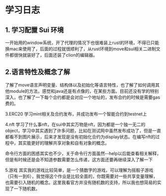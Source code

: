 # 学习日志

## 1. 学习配置 Sui 环境

一开始用的window系统，开了代理的情况下也很难装上rust的环境，不得已只能换mac来使用了，后面的过程就很顺利了，从rust环境到move和sui相关二进制文件都很快就装好了，后面还装了clion的编辑器。

## 2.语言特性及概念了解

了解了move语言声明变量、结构体以及初始化等语言特性，也了解了如何调用其他module的方法，感觉和java还是有点像的，在某些方面。目前还没有学的特别深入，也了解了一下每个合约都是会对应一个地址的，发布合约的时候是需要gas费的。

3.ERC20
学习mint相关及合约发布，并成功发布一个智能合约到testnet上

4.nft
学习了什么事nft，在sui中其实万物是nft，因为都是一个独一无二的object，学习中其实遇到了许多问题，比如在测试网中虽然发布成功了，但是一直都看不到图片展示，后来才发现是没有初始化合约为display状态。在编写nft的过程中，其实能更好的理解共享对象和自有对象的概念。

命令行方面的困惑其实也不少，关于命令行方面虽然--help以后能查看相关解释，但是有时候还是会不知道参数需要怎么传递，这方面还要再继续深入了解一下

5.游戏
其实我的游戏比较简单，是一个猜数字的游戏，可以理解为摇骰子游戏（只有一到6），我觉得这个作业是比较全面的，你既需要对一些共享变量理解，也需要引入随机的概念。这里我看官方并没有随机数的支持，所以我也想简易的实现了一下随机数。
